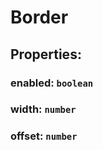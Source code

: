 # **Border**

## **Properties**:

### enabled: `boolean`

### width: `number`

### offset: `number`
